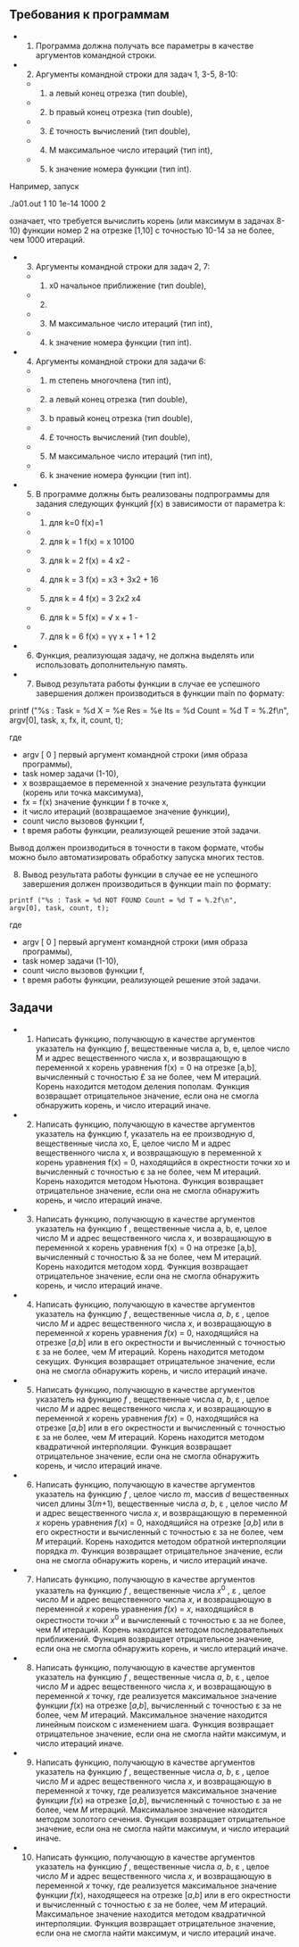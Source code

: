 ## Требования к программам

- 1. Программа должна получать все параметры в качестве аргументов командной строки.
- 2. Аргументы командной строки для задач 1, 3-5, 8-10:
	- 1) а левый конец отрезка (тип double),
	- 2) b правый конец отрезка (тип double),
	- 3) £ точность вычислений (тип double),
	- 4) М максимальное число итераций (тип int),
	- 5) k значение номера функции (тип int).

Например, запуск

./a01.out 1 10 1e-14 1000 2

означает, что требуется вычислить корень (или максимум в задачах 8-10) функции номер 2 на отрезке [1,10] с точностью 10-14 за не более, чем 1000 итераций.

- 3. Аргументы командной строки для задач 2, 7:
	- 1) x0 начальное приближение (тип double),
	- 2)
	- 3) М максимальное число итераций (тип int),
	- 4) k значение номера функции (тип int).
- 4. Аргументы командной строки для задачи 6:
	- 1) m степень многочлена (тип int),
	- 2) а левый конец отрезка (тип double),
	- 3) b правый конец отрезка (тип double),
	- 4) £ точность вычислений (тип double),
	- 5) М максимальное число итераций (тип int),
	- 6) k значение номера функции (тип int).
- 5. В программе должны быть реализованы подпрограммы для задания следующих функций ƒ(x) в зависимости от параметра k:
	- 1) для k=0 f(x)=1
	- 2) для k = 1 f(x) = x 10100
	- 3) для k = 2 f(x) = 4 x2 -
	- 4) для k = 3 f(x) = x3 + 3x2 + 16
	- 5) для k = 4 f(x) = 3 2x2 x4
	- 6) для k = 5 f(x) = √ x + 1 -
	- 7) для k = 6 f(x) = γγ x + 1 + 1 2
- 6. Функция, реализующая задачу, не должна выделять или использовать дополнительную память.
- 7. Вывод результата работы функции в случае ее успешного завершения должен производиться в функции main по формату:

printf ("%s : Task = %d X = %e Res = %e Its = %d Count = %d T = %.2f\n", argv[0], task, x, fx, it, count, t);

где

- argv [ 0 ] первый аргумент командной строки (имя образа программы),
- task номер задачи (1-10),
- х возвращаемое в переменной х значение результата функции (корень или точка максимума),
- fx = f(x) значение функции f в точке x,
- it число итераций (возвращаемое значение функции),
- count число вызовов функции f,
- t время работы функции, реализующей решение этой задачи.

Вывод должен производиться в точности в таком формате, чтобы можно было автоматизировать обработку запуска многих тестов.

8. Вывод результата работы функции в случае ее не успешного завершения должен производиться в функции main по формату:

```
printf ("%s : Task = %d NOT FOUND Count = %d T = %.2f\n",
argv[0], task, count, t);
```
где

- argv [ 0 ] первый аргумент командной строки (имя образа программы),
- task номер задачи (1-10),
- count число вызовов функции f,
- t время работы функции, реализующей решение этой задачи.

## Задачи

- 1. Написать функцию, получающую в качестве аргументов указатель на функцию ƒ, вещественные числа а, b, e, целое число M и адрес вещественного числа x, и возвращающую в переменной х корень уравнения f(x) = 0 на отрезке [a,b], вычисленный с точностью £ за не более, чем М итераций. Корень находится методом деления пополам. Функция возвращает отрицательное значение, если она не смогла обнаружить корень, и число итераций иначе.
- 2. Написать функцию, получающую в качестве аргументов указатель на функцию f, указатель на ее производную d, вещественные числа xo, E, целое число M и адрес вещественного числа х, и возвращающую в переменной х корень уравнения f(x) = 0, находящийся в окрестности точки хо и вычисленный с точностью є за не более, чем М итераций. Корень находится методом Ньютона. Функция возвращает отрицательное значение, если она не смогла обнаружить корень, и число итераций иначе.
- 3. Написать функцию, получающую в качестве аргументов указатель на функцию f , вещественные числа а, b, e, целое число M и адрес вещественного числа x, и возвращающую в переменной х корень уравнения f(x) = 0 на отрезке [a,b], вычисленный с точностью & за не более, чем М итераций. Корень находится методом хорд. Функция возвращает отрицательное значение, если она не смогла обнаружить корень, и число итераций иначе.
- 4. Написать функцию, получающую в качестве аргументов указатель на функцию *f* , вещественные числа *a*, *b*, ε , целое число *M* и адрес вещественного числа *x*, и возвращающую в переменной *x* корень уравнения *f*(*x*) = 0, находящийся на отрезке [*a*,*b*] или в его окрестности и вычисленный с точностью ε за не более, чем *M* итераций. Корень находится методом секущих. Функция возвращает отрицательное значение, если она не смогла обнаружить корень, и число итераций иначе.
- 5. Написать функцию, получающую в качестве аргументов указатель на функцию *f* , вещественные числа *a*, *b*, ε , целое число *M* и адрес вещественного числа *x*, и возвращающую в переменной *x* корень уравнения *f*(*x*) = 0, находящийся на отрезке [*a*,*b*] или в его окрестности и вычисленный с точностью ε за не более, чем *M* итераций. Корень находится методом квадратичной интерполяции. Функция возвращает отрицательное значение, если она не смогла обнаружить корень, и число итераций иначе.
- 6. Написать функцию, получающую в качестве аргументов указатель на функцию *f* , целое число *m*, массив *d* вещественных чисел длины 3(*m*+1), вещественные числа *a*, *b*, ε , целое число *M* и адрес вещественного числа *x*, и возвращающую в переменной *x* корень уравнения *f*(*x*) = 0, находящийся на отрезке [*a*,*b*] или в его окрестности и вычисленный с точностью ε за не более, чем *M* итераций. Корень находится методом обратной интерполяции порядка *m*. Функция возвращает отрицательное значение, если она не смогла обнаружить корень, и число итераций иначе.
- 7. Написать функцию, получающую в качестве аргументов указатель на функцию *f* , вещественные числа *x*<sup>0</sup> , ε , целое число *M* и адрес вещественного числа *x*, и возвращающую в переменной *x* корень уравнения *f*(*x*) = *x*, находящийся в окрестности точки *x*<sup>0</sup> и вычисленный с точностью ε за не более, чем *M* итераций. Корень находится методом последовательных приближений. Функция возвращает отрицательное значение, если она не смогла обнаружить корень, и число итераций иначе.
- 8. Написать функцию, получающую в качестве аргументов указатель на функцию *f* , вещественные числа *a*, *b*, ε , целое число *M* и адрес вещественного числа *x*, и возвращающую в переменной *x* точку, где реализуется максимальное значение функции *f*(*x*) на отрезке [*a*,*b*], вычисленный с точностью ε за не более, чем *M* итераций. Максимальное значение находится линейным поиском с изменением шага. Функция возвращает отрицательное значение, если она не смогла найти максимум, и число итераций иначе.
- 9. Написать функцию, получающую в качестве аргументов указатель на функцию *f* , вещественные числа *a*, *b*, ε , целое число *M* и адрес вещественного числа *x*, и возвращающую в переменной *x* точку, где реализуется максимальное значение функции *f*(*x*) на отрезке [*a*,*b*], вычисленный с точностью ε за не более, чем *M* итераций. Максимальное значение находится методом золотого сечения. Функция возвращает отрицательное значение, если она не смогла найти максимум, и число итераций иначе.
- 10. Написать функцию, получающую в качестве аргументов указатель на функцию *f* , вещественные числа *a*, *b*, ε , целое число *M* и адрес вещественного числа *x*, и возвращающую в переменной *x* точку, где реализуется максимальное значение функции *f*(*x*), находящееся на отрезке [*a*,*b*] или в его окрестности и вычисленный с точностью ε за не более, чем *M* итераций. Максимальное значение находится методом квадратичной интерполяции. Функция возвращает отрицательное значение, если она не смогла найти максимум, и число итераций иначе.